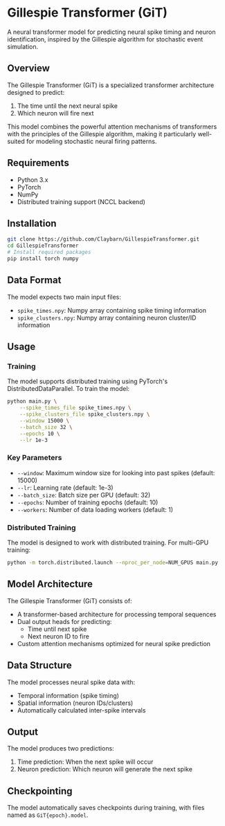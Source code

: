 # Gillespie Transformer (GiT)

A neural transformer model for predicting neural spike timing and neuron identification, inspired by the Gillespie algorithm for stochastic event simulation.

## Overview

The Gillespie Transformer (GiT) is a specialized transformer architecture designed to predict:
1. The time until the next neural spike
2. Which neuron will fire next

This model combines the powerful attention mechanisms of transformers with the principles of the Gillespie algorithm, making it particularly well-suited for modeling stochastic neural firing patterns.

## Requirements

- Python 3.x
- PyTorch
- NumPy
- Distributed training support (NCCL backend)

## Installation

```bash
git clone https://github.com/Claybarn/GillespieTransformer.git
cd GillespieTransformer
# Install required packages
pip install torch numpy
```

## Data Format

The model expects two main input files:
- `spike_times.npy`: Numpy array containing spike timing information
- `spike_clusters.npy`: Numpy array containing neuron cluster/ID information

## Usage

### Training

The model supports distributed training using PyTorch's DistributedDataParallel. To train the model:

```bash
python main.py \
    --spike_times_file spike_times.npy \
    --spike_clusters_file spike_clusters.npy \
    --window 15000 \
    --batch_size 32 \
    --epochs 10 \
    --lr 1e-3
```

### Key Parameters

- `--window`: Maximum window size for looking into past spikes (default: 15000)
- `--lr`: Learning rate (default: 1e-3)
- `--batch_size`: Batch size per GPU (default: 32)
- `--epochs`: Number of training epochs (default: 10)
- `--workers`: Number of data loading workers (default: 1)

### Distributed Training

The model is designed to work with distributed training. For multi-GPU training:

```bash
python -m torch.distributed.launch --nproc_per_node=NUM_GPUS main.py
```

## Model Architecture

The Gillespie Transformer (GiT) consists of:
- A transformer-based architecture for processing temporal sequences
- Dual output heads for predicting:
  - Time until next spike
  - Next neuron ID to fire
- Custom attention mechanisms optimized for neural spike prediction

## Data Structure

The model processes neural spike data with:
- Temporal information (spike timing)
- Spatial information (neuron IDs/clusters)
- Automatically calculated inter-spike intervals

## Output

The model produces two predictions:
1. Time prediction: When the next spike will occur
2. Neuron prediction: Which neuron will generate the next spike

## Checkpointing

The model automatically saves checkpoints during training, with files named as `GiT{epoch}.model`.

